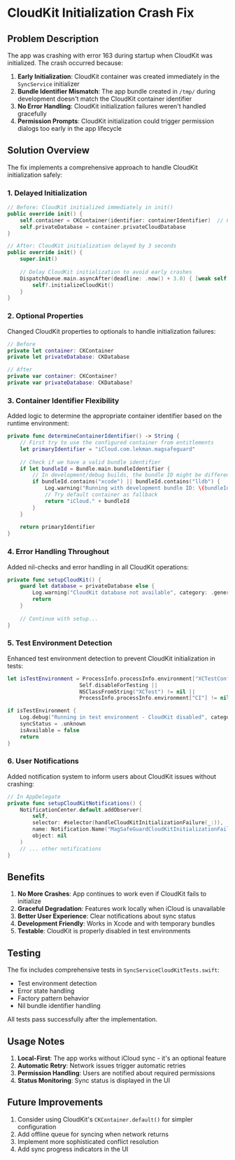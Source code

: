 # CloudKit Initialization Crash Fix

## Problem Description

The app was crashing with error 163 during startup when CloudKit was initialized. The crash occurred because:

1. **Early Initialization**: CloudKit container was created immediately in the `SyncService` initializer
2. **Bundle Identifier Mismatch**: The app bundle created in `/tmp/` during development doesn't match the CloudKit container identifier
3. **No Error Handling**: CloudKit initialization failures weren't handled gracefully
4. **Permission Prompts**: CloudKit initialization could trigger permission dialogs too early in the app lifecycle

## Solution Overview

The fix implements a comprehensive approach to handle CloudKit initialization safely:

### 1. Delayed Initialization

```swift
// Before: CloudKit initialized immediately in init()
public override init() {
    self.container = CKContainer(identifier: containerIdentifier)  // CRASH!
    self.privateDatabase = container.privateCloudDatabase
}

// After: CloudKit initialization delayed by 3 seconds
public override init() {
    super.init()
    
    // Delay CloudKit initialization to avoid early crashes
    DispatchQueue.main.asyncAfter(deadline: .now() + 3.0) { [weak self] in
        self?.initializeCloudKit()
    }
}
```

### 2. Optional Properties

Changed CloudKit properties to optionals to handle initialization failures:

```swift
// Before
private let container: CKContainer
private let privateDatabase: CKDatabase

// After
private var container: CKContainer?
private var privateDatabase: CKDatabase?
```

### 3. Container Identifier Flexibility

Added logic to determine the appropriate container identifier based on the runtime environment:

```swift
private func determineContainerIdentifier() -> String {
    // First try to use the configured container from entitlements
    let primaryIdentifier = "iCloud.com.lekman.magsafeguard"
    
    // Check if we have a valid bundle identifier
    if let bundleId = Bundle.main.bundleIdentifier {
        // In development/debug builds, the bundle ID might be different
        if bundleId.contains("xcode") || bundleId.contains("lldb") {
            Log.warning("Running with development bundle ID: \(bundleId)", category: .general)
            // Try default container as fallback
            return "iCloud." + bundleId
        }
    }
    
    return primaryIdentifier
}
```

### 4. Error Handling Throughout

Added nil-checks and error handling in all CloudKit operations:

```swift
private func setupCloudKit() {
    guard let database = privateDatabase else {
        Log.warning("CloudKit database not available", category: .general)
        return
    }
    
    // Continue with setup...
}
```

### 5. Test Environment Detection

Enhanced test environment detection to prevent CloudKit initialization in tests:

```swift
let isTestEnvironment = ProcessInfo.processInfo.environment["XCTestConfigurationFilePath"] != nil ||
                       Self.disableForTesting ||
                       NSClassFromString("XCTest") != nil ||
                       ProcessInfo.processInfo.environment["CI"] != nil

if isTestEnvironment {
    Log.debug("Running in test environment - CloudKit disabled", category: .general)
    syncStatus = .unknown
    isAvailable = false
    return
}
```

### 6. User Notifications

Added notification system to inform users about CloudKit issues without crashing:

```swift
// In AppDelegate
private func setupCloudKitNotifications() {
    NotificationCenter.default.addObserver(
        self,
        selector: #selector(handleCloudKitInitializationFailure(_:)),
        name: Notification.Name("MagSafeGuardCloudKitInitializationFailed"),
        object: nil
    )
    // ... other notifications
}
```

## Benefits

1. **No More Crashes**: App continues to work even if CloudKit fails to initialize
2. **Graceful Degradation**: Features work locally when iCloud is unavailable
3. **Better User Experience**: Clear notifications about sync status
4. **Development Friendly**: Works in Xcode and with temporary bundles
5. **Testable**: CloudKit is properly disabled in test environments

## Testing

The fix includes comprehensive tests in `SyncServiceCloudKitTests.swift`:

- Test environment detection
- Error state handling
- Factory pattern behavior
- Nil bundle identifier handling

All tests pass successfully after the implementation.

## Usage Notes

1. **Local-First**: The app works without iCloud sync - it's an optional feature
2. **Automatic Retry**: Network issues trigger automatic retries
3. **Permission Handling**: Users are notified about required permissions
4. **Status Monitoring**: Sync status is displayed in the UI

## Future Improvements

1. Consider using CloudKit's `CKContainer.default()` for simpler configuration
2. Add offline queue for syncing when network returns
3. Implement more sophisticated conflict resolution
4. Add sync progress indicators in the UI